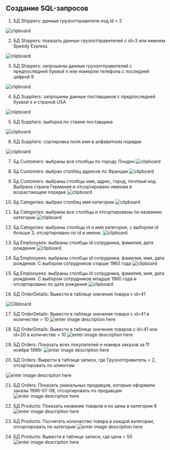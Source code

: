 ﻿## Создание SQL-запросов

1. БД Shippers: данные грузоотправителя под id = 2  

![clipboard](https://i.imgur.com/nAfaGZ2.png)

2. БД Shippers: показать данные грузоотправителей с id=3 или именем Speedy Express  

![clipboard](https://i.imgur.com/QsdM4fI.png)

3. БД Shippers: запрошены данные грузоотправителей с предпоследней буквой n или номером телефона с последней цифрой 9   

![clipboard](https://i.imgur.com/cYaonjJ.png)

4. БД Suppliers: запрошены данные поставщиков с предпоследней буквой s и страной USA  

![clipboard](https://i.imgur.com/iPgPZya.png)

5. БД Suppliers: выборка по стране поставщика  

![clipboard](https://i.imgur.com/o51n2Hz.png)

6. БД Suppliers: сортировка поля имя в алфавитном порядке

![clipboard](https://i.imgur.com/Nw3ACnG.png)

7. Бд Customers: выбраны все столбцы по городу Лондон
![clipboard](https://i.imgur.com/6NTlf32.png)

8. Бд Customers: выбран столбец адресов по Франции
![clipboard](https://i.imgur.com/hBM6kx6.png)

9. Бд Customers: выбраны столбцы имя, адрес, город, почтоый код. Выбрана страна Германия и отсортировано именам в возрастающем порядке
![clipboard](https://i.imgur.com/RIf8sl1.png)

10. Бд Categories: выбран столбец имя категории
![clipboard](https://i.imgur.com/OPwHlmv.png)

11. Бд Categories: выбраны все столбцы и отсортированы по названию категории
![clipboard](https://i.imgur.com/q93O6wU.png)

12. Бд Categories: выбраны столбцы id и имя категории, с выбором id больше 3, отсортировано по id и имени.
![clipboard](https://i.imgur.com/lXZZDUs.png)

13. Бд Emplooyees: выбраны столбцы id сотрудника, фамилия, дата рождения
![clipboard](https://i.imgur.com/H4wB843.png)

14. Бд Emplooyees: выбраны столбцы id сотрудника, фамилия, имя, дата рождения. С выбором сотрудников старше 1960 года
![clipboard](https://i.imgur.com/eBhr2l6.png)

15. Бд Emplooyees: выбраны столбцы id сотрудника, фамилия, имя, дата рождения. С выбором сотрудников младше 1960 года и отсортировано по дате рождения
![clipboard](https://i.imgur.com/x6rqXAZ.png)

16. БД OrderDetails: Вывести в таблице значения товара  с id=41


![Clikboard](https://i.imgur.com/SwMWshB.png)

17. БД OrderDetails: Вывести в таблице значения товара  с id=41 в количестве > 10
![enter image description here](https://i.imgur.com/vSDwkkD.png)

18.  БД OrderDetails: Вывести в таблице значения товаров  с id=41 или id=20  в количестве > 10
![enter image description here](https://i.imgur.com/xFA9bMt.png)

19. БД Orders: Показать всех покупателей и номера заказов за 11 ноября 1996г
![enter image description here](https://i.imgur.com/MUHyg0Y.png)

20.  БД Orders: Вывести в таблице записи, где Грузоотправитель = 2, отсортировать по клиентам

![enter image description here](https://i.imgur.com/LfbmxbE.png)


21. БД Orders: Показать уникальных продавцов, которые оформили заказы  1996-07-08, отсортировать по продавцам
![enter image description here](https://i.imgur.com/4XTOjEf.png)
22. БД Products: Показать название товаров и их цены в категории 8
![enter image description here](https://i.imgur.com/K2y75rc.png)

23. БД Products: Посчитать количество товара в каждой категории, отсортировать по категории
![enter image description here](https://i.imgur.com/eHVYzYn.png)
24. БД Products: Вывести в таблице записи, где цена > 50
![enter image description here](https://i.imgur.com/e1mwWYp.png)
 
 

